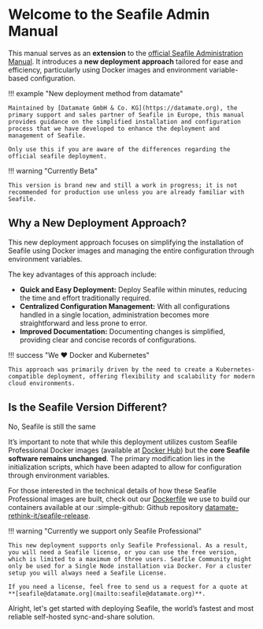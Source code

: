 # Welcome to the Seafile Admin Manual

This manual serves as an **extension** to the [official Seafile Administration Manual](https://manual.seafile.com). It introduces a **new deployment approach** tailored for ease and efficiency, particularly using Docker images and environment variable-based configuration.

!!! example "New deployment method from datamate"

    Maintained by [Datamate GmbH & Co. KG](https://datamate.org), the primary support and sales partner of Seafile in Europe, this manual provides guidance on the simplified installation and configuration process that we have developed to enhance the deployment and management of Seafile.

    Only use this if you are aware of the differences regarding the official seafile deployment.

!!! warning "Currently Beta"

    This version is brand new and still a work in progress; it is not recommended for production use unless you are already familiar with Seafile.

## Why a New Deployment Approach?

This new deployment approach focuses on simplifying the installation of Seafile using Docker images and managing the entire configuration through environment variables.

The key advantages of this approach include:

- **Quick and Easy Deployment:** Deploy Seafile within minutes, reducing the time and effort traditionally required.
- **Centralized Configuration Management:** With all configurations handled in a single location, administration becomes more straightforward and less prone to error.
- **Improved Documentation:** Documenting changes is simplified, providing clear and concise records of configurations.

!!! success "We :heart: Docker and Kubernetes"

    This approach was primarily driven by the need to create a Kubernetes-compatible deployment, offering flexibility and scalability for modern cloud environments.

## Is the Seafile Version Different?

No, Seafile is still the same

It’s important to note that while this deployment utilizes custom Seafile Professional Docker images (available at [Docker Hub](https://hub.docker.com/r/datamate/seafile-professional)) but the **core Seafile software remains unchanged**. The primary modification lies in the initialization scripts, which have been adapted to allow for configuration through environment variables.

For those interested in the technical details of how these Seafile Professional images are built, check out our [Dockerfile](https://github.com/datamate-rethink-it/seafile-release/blob/main/docker/Dockerfile) we use to build our containers available at our :simple-github: Github repository [datamate-rethink-it/seafile-release](https://github.com/datamate-rethink-it/seafile-release/).

!!! warning "Currently we support only Seafile Professional"

    This new deployment supports only Seafile Professional. As a result, you will need a Seafile license, or you can use the free version, which is limited to a maximum of three users. Seafile Community might only be used for a Single Node installation via Docker. For a cluster setup you will always need a Seafile License.

    If you need a license, feel free to send us a request for a quote at **[seafile@datamate.org](mailto:seafile@datamate.org)**.

Alright, let's get started with deploying Seafile, the world’s fastest and most reliable self-hosted sync-and-share solution.
